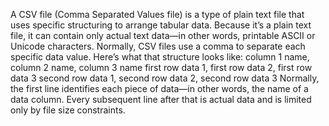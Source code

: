 A CSV file (Comma Separated Values file) is a type of plain text file that uses specific 
structuring to arrange tabular data. Because it’s a plain text file, it can contain only actual text 
data—in other words, printable ASCII or Unicode characters. Normally, CSV files use a comma 
to separate each specific data value. Here’s what that structure looks like: 
column 1 name, column 2 name, column 3 name 
first row data 1, first row data 2, first row data 3 
second row data 1, second row data 2, second row data 3 
Normally, the first line identifies each piece of data—in other words, the name of a data column. 
Every subsequent line after that is actual data and is limited only by file size constraints.
